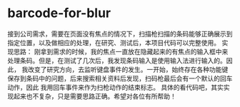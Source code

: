 # barcode-for-blur
接到公司需求，需要在页面没有焦点的情况下，扫描枪扫描的条码能够正确展示到指定位置，以及做相应的处理，在研究、测试后，本项目代码可以完整使用。
实现思路：
  刚拿到需求的时候，我的焦点一直放在隐藏起来的有焦点的输入框中来处理条码。但是，在测试了几次后，我发现条码输入是使用输入法进行输入的。因此，
  我改变了研究方向，去监听键盘事件的发生。一开始，始终存在各种功能键保存到条码中的问题，后来搜索相关资料后发现，扫码枪最后会有一个默认的回车动作，因此
  我用回车事件来作为扫枪动作的结束标志。
具体的看代码吧，其实实现起来也不复杂，只是需要思路正确。希望对各位有所帮助！
  
